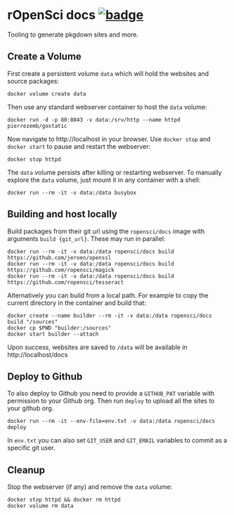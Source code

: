 # rOpenSci docs [![badge](https://images.microbadger.com/badges/image/ropensci/docs.svg)](https://cloud.docker.com/u/ropensci/repository/docker/ropensci/docs/general)

Tooling to generate pkgdown sites and more.

## Create a Volume

First create a persistent volume `data` which will hold the websites and source packages:

```
docker volume create data
```

Then use any standard webserver container to host the `data` volume:

```
docker run -d -p 80:8043 -v data:/srv/http --name httpd pierrezemb/gostatic
```

Now navigate to http://localhost in your browser. Use `docker stop` and `docker start` to pause and restart the webserver:

```
docker stop httpd
```

The `data` volume persists after killing or restarting webserver. To manually explore the `data` volume, just mount it in any container with a shell:

```
docker run --rm -it -v data:/data busybox
```


## Building and host locally

Build packages from their git url using the `ropensci/docs` image with arguments `build {git_url}`. These may run in parallel:

``` 
docker run --rm -it -v data:/data ropensci/docs build https://github.com/jeroen/openssl
docker run --rm -it -v data:/data ropensci/docs build https://github.com/ropensci/magick
docker run --rm -it -v data:/data ropensci/docs build https://github.com/ropensci/tesseract
```

Alternatively you can build from a local path. For example to copy the current directory in the container and build that:

```
docker create --name builder --rm -it -v data:/data ropensci/docs build "/sources"
docker cp $PWD "builder:/sources"
docker start builder --attach
```

Upon success, websites are saved to `/data` will be available in http://localhost/docs

## Deploy to Github

To also deploy to Github you need to provide a `GITHUB_PAT` variable with permission to your Github org. Then run `deploy` to upload all the sites to your github org.


```
docker run --rm -it --env-file=env.txt -v data:/data ropensci/docs deploy
```

In `env.txt` you can also set `GIT_USER` and `GIT_EMAIL` variables to commit as a specific git user.

## Cleanup

Stop the webserver (if any) and remove the `data` volume:

```
docker stop httpd && docker rm httpd
docker volume rm data
```

